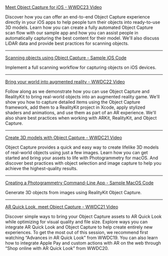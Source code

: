 [Meet Object Capture for iOS - WWDC23 Video](https://developer.apple.com/videos/play/wwdc2023/10191/)

Discover how you can offer an end-to-end Object Capture experience directly in your iOS apps to help people turn their objects into ready-to-use 3D models. Learn how you can create a fully automated Object Capture scan flow with our sample app and how you can assist people in automatically capturing the best content for their model. We'll also discuss LiDAR data and provide best practices for scanning objects.

- - - -

[Scanning objects using Object Capture - Sample iOS Code](https://developer.apple.com/documentation/realitykit/guided-capture-sample)

Implement a full scanning workflow for capturing objects on iOS devices.

- - - -

[Bring your world into augmented reality - WWDC22 Video](https://developer.apple.com/videos/play/wwdc2022/10128)

Follow along as we demonstrate how you can use Object Capture and RealityKit to bring real-world objects into an augmented reality game. We'll show you how to capture detailed items using the Object Capture framework, add them to a RealityKit project in Xcode, apply stylized shaders and animations, and use them as part of an AR experience. We'll also share best practices when working with ARKit, RealityKit, and Object Capture. 

- - - -

[Create 3D models with Object Capture - WWDC21 Video](https://developer.apple.com/videos/play/wwdc2021/10076/)

Object Capture provides a quick and easy way to create lifelike 3D models of real-world objects using just a few images. Learn how you can get started and bring your assets to life with Photogrammetry for macOS. And discover best practices with object selection and image capture to help you achieve the highest-quality results.

- - - -

[Creating a Photogrammetry Command-Line App - Sample MacOS Code](https://developer.apple.com/documentation/realitykit/creating_a_photogrammetry_command-line_app)

Generate 3D objects from images using RealityKit Object Capture.

- - - -

[AR Quick Look, meet Object Capture - WWDC21 Video](https://developer.apple.com/videos/play/wwdc2021/10078/)

Discover simple ways to bring your Object Capture assets to AR Quick Look while optimizing for visual quality and file size. Explore ways you can integrate AR Quick Look and Object Capture to help create entirely new experiences. To get the most out of this session, we recommend first watching “Advances in AR Quick Look” from WWDC19. You can also learn how to integrate Apple Pay and custom actions with AR on the web through “Shop online with AR Quick Look” from WWDC20.
